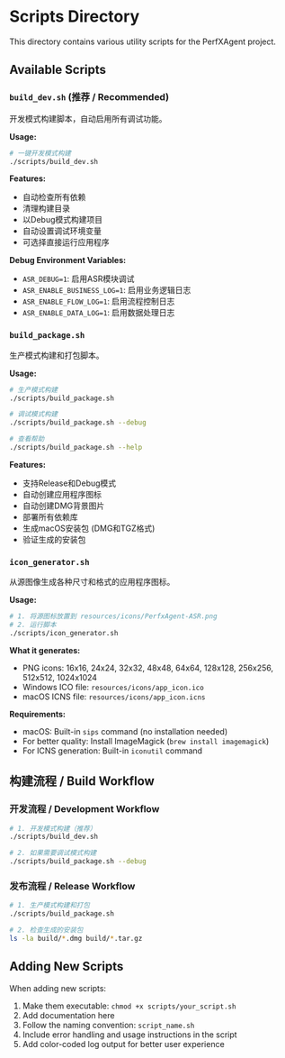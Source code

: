 # Scripts Directory

This directory contains various utility scripts for the PerfXAgent project.

## Available Scripts

### `build_dev.sh` (推荐 / Recommended)
开发模式构建脚本，自动启用所有调试功能。

**Usage:**
```bash
# 一键开发模式构建
./scripts/build_dev.sh
```

**Features:**
- 自动检查所有依赖
- 清理构建目录
- 以Debug模式构建项目
- 自动设置调试环境变量
- 可选择直接运行应用程序

**Debug Environment Variables:**
- `ASR_DEBUG=1`: 启用ASR模块调试
- `ASR_ENABLE_BUSINESS_LOG=1`: 启用业务逻辑日志
- `ASR_ENABLE_FLOW_LOG=1`: 启用流程控制日志
- `ASR_ENABLE_DATA_LOG=1`: 启用数据处理日志

### `build_package.sh`
生产模式构建和打包脚本。

**Usage:**
```bash
# 生产模式构建
./scripts/build_package.sh

# 调试模式构建
./scripts/build_package.sh --debug

# 查看帮助
./scripts/build_package.sh --help
```

**Features:**
- 支持Release和Debug模式
- 自动创建应用程序图标
- 自动创建DMG背景图片
- 部署所有依赖库
- 生成macOS安装包 (DMG和TGZ格式)
- 验证生成的安装包

### `icon_generator.sh`
从源图像生成各种尺寸和格式的应用程序图标。

**Usage:**
```bash
# 1. 将源图标放置到 resources/icons/PerfxAgent-ASR.png
# 2. 运行脚本
./scripts/icon_generator.sh
```

**What it generates:**
- PNG icons: 16x16, 24x24, 32x32, 48x48, 64x64, 128x128, 256x256, 512x512, 1024x1024
- Windows ICO file: `resources/icons/app_icon.ico`
- macOS ICNS file: `resources/icons/app_icon.icns`

**Requirements:**
- macOS: Built-in `sips` command (no installation needed)
- For better quality: Install ImageMagick (`brew install imagemagick`)
- For ICNS generation: Built-in `iconutil` command

## 构建流程 / Build Workflow

### 开发流程 / Development Workflow
```bash
# 1. 开发模式构建（推荐）
./scripts/build_dev.sh

# 2. 如果需要调试模式构建
./scripts/build_package.sh --debug
```

### 发布流程 / Release Workflow
```bash
# 1. 生产模式构建和打包
./scripts/build_package.sh

# 2. 检查生成的安装包
ls -la build/*.dmg build/*.tar.gz
```

## Adding New Scripts

When adding new scripts:
1. Make them executable: `chmod +x scripts/your_script.sh`
2. Add documentation here
3. Follow the naming convention: `script_name.sh`
4. Include error handling and usage instructions in the script
5. Add color-coded log output for better user experience 
